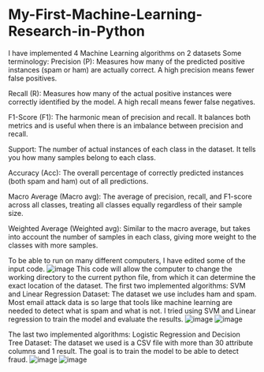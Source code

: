 # My-First-Machine-Learning-Research-in-Python
I have implemented 4 Machine Learning algorithms on 2 datasets
Some terminology:
  Precision (P): Measures how many of the predicted positive instances (spam or ham) are actually correct. A high precision means fewer false positives.

  Recall (R): Measures how many of the actual positive instances were correctly identified by the model. A high recall means fewer false negatives.

  F1-Score (F1): The harmonic mean of precision and recall. It balances both metrics and is useful when there is an imbalance between precision and recall.

  Support: The number of actual instances of each class in the dataset. It tells you how many samples belong to each class.

  Accuracy (Acc): The overall percentage of correctly predicted instances (both spam and ham) out of all predictions.

  Macro Average (Macro avg): The average of precision, recall, and F1-score across all classes, treating all classes equally regardless of their sample size.

  Weighted Average (Weighted avg): Similar to the macro average, but takes into account the number of samples in each class, giving more weight to the classes with more samples.

To be able to run on many different computers, I have edited some of the input code.
![image](https://github.com/user-attachments/assets/a316b218-f042-42bc-a233-e8a6b9493216)
This code will allow the computer to change the working directory to the current python file, from which it can determine the exact location of the dataset.
The first two implemented algorithms: SVM and Linear Regression
Dataset: The dataset we use includes ham and spam. Most email attack data is so large that tools like machine learning are needed to detect what is spam and what is not. 
I tried using SVM and Linear regression to train the model and evaluate the results.
![image](https://github.com/user-attachments/assets/dbaf973c-2eee-4b2e-a794-e503b1ba0d84)
![image](https://github.com/user-attachments/assets/1b4560d0-f3eb-4e01-8a01-b9904a16691d)


The last two implemented algorithms: Logistic Regression and Decision Tree
Dataset: The dataset we used is a CSV file with more than 30 attribute columns and 1 result. The goal is to train the model to be able to detect fraud.
![image](https://github.com/user-attachments/assets/0bbbbddf-4fe4-4c4a-9b64-32a620c4ad4b)
![image](https://github.com/user-attachments/assets/f77d646e-3195-4884-b08f-5a577504a633)

